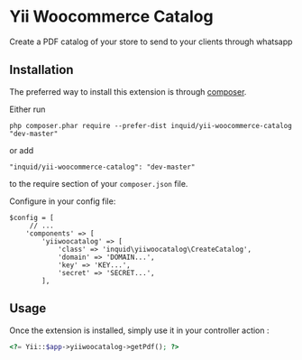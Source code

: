 Yii Woocommerce Catalog
=======================
Create a PDF catalog of your store to send to your clients through whatsapp

Installation
------------

The preferred way to install this extension is through [composer](http://getcomposer.org/download/).

Either run

```
php composer.phar require --prefer-dist inquid/yii-woocommerce-catalog "dev-master"
```

or add

```
"inquid/yii-woocommerce-catalog": "dev-master"
```

to the require section of your `composer.json` file.

Configure in your config file:
```
$config = [
     // ...
    'components' => [
        'yiiwoocatalog' => [
            'class' => 'inquid\yiiwoocatalog\CreateCatalog',
            'domain' => 'DOMAIN...',
            'key' => 'KEY...',
            'secret' => 'SECRET...',
        ],
```

Usage
-----

Once the extension is installed, simply use it in your controller action  :

```php
<?= Yii::$app->yiiwoocatalog->getPdf(); ?>
```